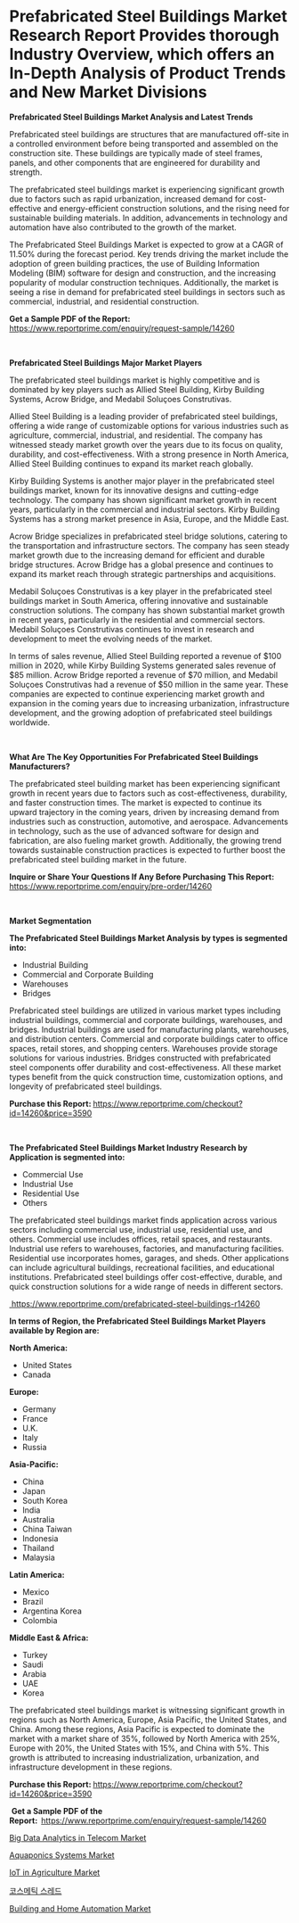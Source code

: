 <p><h1>Prefabricated Steel Buildings Market Research Report Provides thorough Industry Overview, which offers an In-Depth Analysis of Product Trends and New Market Divisions</h1></p><p><strong>Prefabricated Steel Buildings Market Analysis and Latest Trends</strong></p>
<p><p>Prefabricated steel buildings are structures that are manufactured off-site in a controlled environment before being transported and assembled on the construction site. These buildings are typically made of steel frames, panels, and other components that are engineered for durability and strength.</p><p>The prefabricated steel buildings market is experiencing significant growth due to factors such as rapid urbanization, increased demand for cost-effective and energy-efficient construction solutions, and the rising need for sustainable building materials. In addition, advancements in technology and automation have also contributed to the growth of the market.</p><p>The Prefabricated Steel Buildings Market is expected to grow at a CAGR of 11.50% during the forecast period. Key trends driving the market include the adoption of green building practices, the use of Building Information Modeling (BIM) software for design and construction, and the increasing popularity of modular construction techniques. Additionally, the market is seeing a rise in demand for prefabricated steel buildings in sectors such as commercial, industrial, and residential construction.</p></p>
<p><strong>Get a Sample PDF of the Report:&nbsp;</strong> <a href="https://www.reportprime.com/enquiry/request-sample/14260">https://www.reportprime.com/enquiry/request-sample/14260</a></p>
<p>&nbsp;</p>
<p><strong>Prefabricated Steel Buildings Major Market Players</strong></p>
<p><p>The prefabricated steel buildings market is highly competitive and is dominated by key players such as Allied Steel Building, Kirby Building Systems, Acrow Bridge, and Medabil Soluçoes Construtivas.</p><p>Allied Steel Building is a leading provider of prefabricated steel buildings, offering a wide range of customizable options for various industries such as agriculture, commercial, industrial, and residential. The company has witnessed steady market growth over the years due to its focus on quality, durability, and cost-effectiveness. With a strong presence in North America, Allied Steel Building continues to expand its market reach globally.</p><p>Kirby Building Systems is another major player in the prefabricated steel buildings market, known for its innovative designs and cutting-edge technology. The company has shown significant market growth in recent years, particularly in the commercial and industrial sectors. Kirby Building Systems has a strong market presence in Asia, Europe, and the Middle East.</p><p>Acrow Bridge specializes in prefabricated steel bridge solutions, catering to the transportation and infrastructure sectors. The company has seen steady market growth due to the increasing demand for efficient and durable bridge structures. Acrow Bridge has a global presence and continues to expand its market reach through strategic partnerships and acquisitions.</p><p>Medabil Soluçoes Construtivas is a key player in the prefabricated steel buildings market in South America, offering innovative and sustainable construction solutions. The company has shown substantial market growth in recent years, particularly in the residential and commercial sectors. Medabil Soluçoes Construtivas continues to invest in research and development to meet the evolving needs of the market.</p><p>In terms of sales revenue, Allied Steel Building reported a revenue of $100 million in 2020, while Kirby Building Systems generated sales revenue of $85 million. Acrow Bridge reported a revenue of $70 million, and Medabil Soluçoes Construtivas had a revenue of $50 million in the same year. These companies are expected to continue experiencing market growth and expansion in the coming years due to increasing urbanization, infrastructure development, and the growing adoption of prefabricated steel buildings worldwide.</p></p>
<p>&nbsp;</p>
<p><strong>What Are The Key Opportunities For Prefabricated Steel Buildings Manufacturers?</strong></p>
<p><p>The prefabricated steel building market has been experiencing significant growth in recent years due to factors such as cost-effectiveness, durability, and faster construction times. The market is expected to continue its upward trajectory in the coming years, driven by increasing demand from industries such as construction, automotive, and aerospace. Advancements in technology, such as the use of advanced software for design and fabrication, are also fueling market growth. Additionally, the growing trend towards sustainable construction practices is expected to further boost the prefabricated steel building market in the future.</p></p>
<p><strong>Inquire or Share Your Questions If Any Before Purchasing This Report:</strong> <a href="https://www.reportprime.com/enquiry/pre-order/14260">https://www.reportprime.com/enquiry/pre-order/14260</a></p>
<p>&nbsp;</p>
<p><strong>Market Segmentation</strong></p>
<p><strong>The Prefabricated Steel Buildings Market Analysis by types is segmented into:</strong></p>
<p><ul><li>Industrial Building</li><li>Commercial and Corporate Building</li><li>Warehouses</li><li>Bridges</li></ul></p>
<p><p>Prefabricated steel buildings are utilized in various market types including industrial buildings, commercial and corporate buildings, warehouses, and bridges. Industrial buildings are used for manufacturing plants, warehouses, and distribution centers. Commercial and corporate buildings cater to office spaces, retail stores, and shopping centers. Warehouses provide storage solutions for various industries. Bridges constructed with prefabricated steel components offer durability and cost-effectiveness. All these market types benefit from the quick construction time, customization options, and longevity of prefabricated steel buildings.</p></p>
<p><strong>Purchase this Report:&nbsp;</strong><a href="https://www.reportprime.com/checkout?id=14260&price=3590">https://www.reportprime.com/checkout?id=14260&price=3590</a></p>
<p>&nbsp;</p>
<p><strong>The Prefabricated Steel Buildings Market Industry Research by Application is segmented into:</strong></p>
<p><ul><li>Commercial Use</li><li>Industrial Use</li><li>Residential Use</li><li>Others</li></ul></p>
<p><p>The prefabricated steel buildings market finds application across various sectors including commercial use, industrial use, residential use, and others. Commercial use includes offices, retail spaces, and restaurants. Industrial use refers to warehouses, factories, and manufacturing facilities. Residential use incorporates homes, garages, and sheds. Other applications can include agricultural buildings, recreational facilities, and educational institutions. Prefabricated steel buildings offer cost-effective, durable, and quick construction solutions for a wide range of needs in different sectors.</p></p>
<p><a href="https://www.reportprime.com/prefabricated-steel-buildings-r14260">&nbsp;https://www.reportprime.com/prefabricated-steel-buildings-r14260</a></p>
<p><strong>In terms of Region, the Prefabricated Steel Buildings Market Players available by Region are:</strong></p>
<p>
    <p> <strong> North America: </strong>
        <ul>
            <li>United States</li>
            <li>Canada</li>
        </ul>
        </p> 
    <p> <strong> Europe: </strong>
        <ul>
            <li>Germany</li>
            <li>France</li>
            <li>U.K.</li>
            <li>Italy</li>
            <li>Russia</li>
        </ul>
        </p> 
    <p> <strong> Asia-Pacific: </strong>
        <ul>
            <li>China</li>
            <li>Japan</li>
            <li>South Korea</li>
            <li>India</li>
            <li>Australia</li>
            <li>China Taiwan</li>
            <li>Indonesia</li>
            <li>Thailand</li>
            <li>Malaysia</li>
        </ul>
        </p> 
    <p> <strong> Latin America: </strong>
        <ul>
            <li>Mexico</li>
            <li>Brazil</li>
            <li>Argentina Korea</li>
            <li>Colombia</li>
        </ul>
        </p> 
    <p> <strong> Middle East & Africa: </strong>
        <ul>
            <li>Turkey</li>
            <li>Saudi</li>
            <li>Arabia</li>
            <li>UAE</li>
            <li>Korea</li>
        </ul>
    </p>
    </p>
<p><p>The prefabricated steel buildings market is witnessing significant growth in regions such as North America, Europe, Asia Pacific, the United States, and China. Among these regions, Asia Pacific is expected to dominate the market with a market share of 35%, followed by North America with 25%, Europe with 20%, the United States with 15%, and China with 5%. This growth is attributed to increasing industrialization, urbanization, and infrastructure development in these regions.</p></p>
<p><strong>Purchase this Report: </strong><a href="https://www.reportprime.com/checkout?id=14260&price=3590">https://www.reportprime.com/checkout?id=14260&price=3590</a></p>
<p>&nbsp;<strong>Get a Sample PDF of the Report:&nbsp;&nbsp;</strong><a href="https://www.reportprime.com/enquiry/request-sample/14260">https://www.reportprime.com/enquiry/request-sample/14260</a></p>
<p><strong></strong></p>
<p><p><a href="https://issuu.com/reportprime-2/docs/big-data-analytics-in-telecom-market-size-2030.ppt">Big Data Analytics in Telecom Market</a></p><p><a href="https://github.com/mauripalmi/Market-Research-Report-List-4/blob/main/aquaponics-systems-market.md">Aquaponics Systems Market</a></p><p><a href="https://github.com/gulaimolin/Market-Research-Report-List-5/blob/main/iot-in-agriculture-market.md">IoT in Agriculture Market</a></p><p><a href="https://medium.com/@boydsmitham726/%ED%99%94%EC%9E%A5%ED%92%88-%EC%8B%A4-market-trends-%EB%B0%8F-%EB%B6%84%EC%84%9D-%EB%AF%B8%EB%9E%98-%EC%84%B1%EC%9E%A5%EC%9D%84-%EC%9C%84%ED%95%9C-%EA%B8%B0%ED%9A%8C%EC%99%80-%EB%8F%84%EC%A0%84-2024-2031-9aaed64e43d6">코스메틱 스레드</a></p><p><a href="https://issuu.com/reportprime-2/docs/building-and-home-automation-market-size-2030.pptx">Building and Home Automation Market</a></p></p>